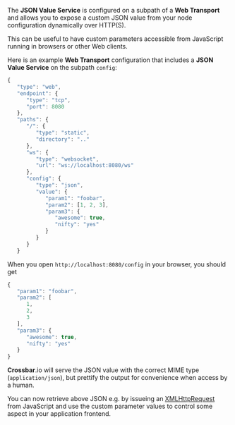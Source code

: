 The **JSON Value Service** is configured on a subpath of a **Web Transport** and allows you to expose a custom JSON value from your node configuration dynamically over HTTP(S).

This can be useful to have custom parameters accessible from JavaScript running in browsers or other Web clients.

Here is an example **Web Transport** configuration that includes a **JSON Value Service** on the subpath `config`:

```javascript
{
   "type": "web",
   "endpoint": {
      "type": "tcp",
      "port": 8080
   },
   "paths": {
      "/": {
         "type": "static",
         "directory": ".."
      },
      "ws": {
         "type": "websocket",
         "url": "ws://localhost:8080/ws"
      },
      "config": {
         "type": "json",
         "value": {
            "param1": "foobar",
            "param2": [1, 2, 3],
            "param3": {
               "awesome": true,
               "nifty": "yes"
            }
         }
      }
   }
```

When you open `http://localhost:8080/config` in your browser, you should get

```javascript
{
   "param1": "foobar", 
   "param2": [
      1, 
      2, 
      3
   ], 
   "param3": {
      "awesome": true, 
      "nifty": "yes"
   }
}
```

**Crossbar**.io will serve the JSON value with the correct MIME type (`application/json`), but prettify the output for convenience when access by a human.

You can now retrieve above JSON e.g. by issueing an [XMLHttpRequest](http://www.w3.org/TR/XMLHttpRequest/) from JavaScript and use the custom parameter values to control some aspect in your application frontend.